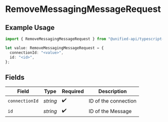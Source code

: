 # RemoveMessagingMessageRequest

## Example Usage

```typescript
import { RemoveMessagingMessageRequest } from "@unified-api/typescript-sdk/sdk/models/operations";

let value: RemoveMessagingMessageRequest = {
  connectionId: "<value>",
  id: "<id>",
};
```

## Fields

| Field                | Type                 | Required             | Description          |
| -------------------- | -------------------- | -------------------- | -------------------- |
| `connectionId`       | *string*             | :heavy_check_mark:   | ID of the connection |
| `id`                 | *string*             | :heavy_check_mark:   | ID of the Message    |
